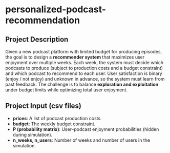 # personalized-podcast-recommendation

## Project Description
Given a new podcast platform with limited budget for producing episodes, the goal is to design a **recommender system** that maximizes user enjoyment over multiple weeks. 
Each week, the system must decide which podcasts to produce (subject to production costs and a budget constraint) and which podcast to recommend to each user. 
User satisfaction is binary (enjoy / not enjoy) and unknown in advance, so the system must learn from past feedback. The challenge is to balance **exploration and exploitation** under budget limits while optimizing total user enjoyment.

## Project Input (csv files)
- **prices**: A list of podcast production costs.  
- **budget**: The weekly budget constraint.  
- **P (probability matrix)**: User–podcast enjoyment probabilities (hidden during simulation).  
- **n_weeks, n_users**: Number of weeks and number of users in the simulation.
